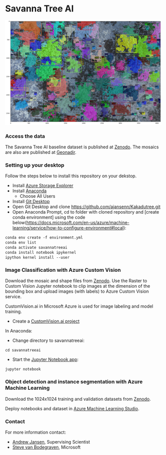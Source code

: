 # Savanna Tree AI
![](https://github.com/ajansenn/SavannaTreeAI/blob/main/TreeDetectron2.png)

### Access the data
The Savanna Tree AI baseline dataset is published at [Zenodo](https://doi.org/10.5281/zenodo.7094916). The mosaics are also are published at [Geonadir](https://geonadir.com).

### Setting up your desktop
Follow the steps below to install this repository on your dekstop.

* Install [Azure Storage Explorer](https://azure.microsoft.com/en-us/features/storage-explorer/)
* Install [Anaconda](https://repo.anaconda.com/archive/Anaconda3-2019.10-Windows-x86_64.exe)
  * Choose All Users
* Install [Git Desktop](https://desktop.github.com/)
* Open Git Desktop and clone https://github.com/ajansenn/Kakadutree.git
* Open Anaconda Prompt, cd to folder with cloned repository and [create conda environment] using the code below(https://docs.microsoft.com/en-us/azure/machine-learning/service/how-to-configure-environment#local):
```
conda env create -f environment.yml
conda env list
conda activate savannatreeai
conda install notebook ipykernel
ipython kernel install --user
```

### Image Classification with Azure Custom Vision
Download the mosaic and shape files from [Zenodo](https://doi.org/10.5281/zenodo.7094916). Use the Raster to Custom Vision Jupyter notebook to clip images at the dimension of the bounding box and upload images (with labels) to Azure Custom Vision service.

CustomVision.ai in Microsoft Azure is used for image labeling and model training. 

* Create a [CustomVision.ai project](https://docs.microsoft.com/en-us/azure/cognitive-services/custom-vision-service/get-started-build-detector)

In Anaconda:

* Change directory to savannatreeai:
```
cd savannatreeai
```
* Start the [Jupyter Notebook app](https://jupyter-notebook-beginner-guide.readthedocs.io/en/latest/execute.html):
```
jupyter notebook
```

### Object detection and instance segmentation with Azure Machine Learning

Download the 1024x1024 training and validation datasets from [Zenodo](https://doi.org/10.5281/zenodo.7094916). 

Deploy notebooks and dataset in [Azure Machine Learning Studio](https://azure.microsoft.com/en-gb/products/machine-learning/#features). 

### Contact

For more information contact:
* [Andrew Jansen](mailto:andrew.jansen@environment.gov.au), Supervising Scientist
* [Steve van Bodegraven](mailto:Steve.VanBodegraven@microsoft.com), Microsoft



